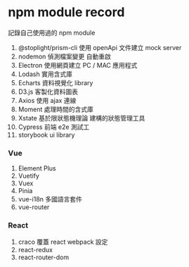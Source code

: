 # npm module record

記錄自己使用過的 npm module

1. @stoplight/prism-cli  使用 openApi 文件建立 mock server
2. nodemon  偵測檔案變更 自動重啟
3. Electron  使用網頁建立 PC / MAC 應用程式
4. Lodash 實用含式庫
5. Echarts 資料視覺化 library
6. D3.js 客製化資料圖表
7. Axios 使用 ajax 連線
8. Moment 處理時間的含式庫
9. Xstate 基於限狀態機理論 建構的狀態管理工具
10. Cypress 前端 e2e 測試工
11. storybook ui library


### Vue

1. Element Plus
2. Vuetify
3. Vuex
4. Pinia
5. vue-i18n  多國語言套件
6. vue-router


### React

1. craco 覆蓋 react webpack 設定
2. react-redux
3. react-router-dom
